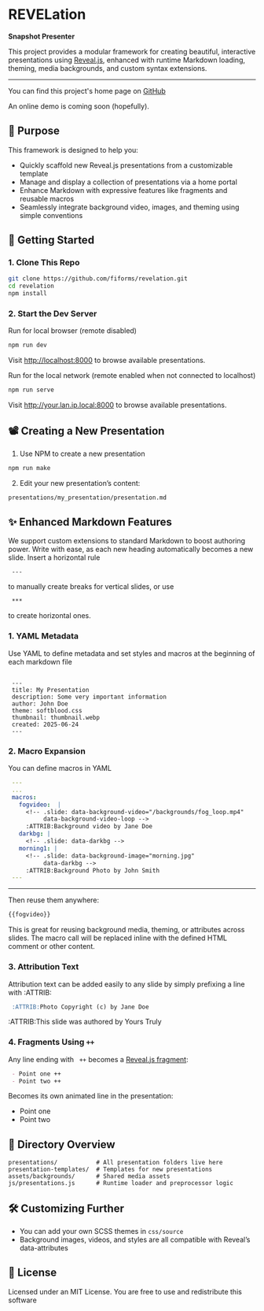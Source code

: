 # REVELation
**Snapshot Presenter**

This project provides a modular framework for creating beautiful, interactive 
presentations using [Reveal.js](https://revealjs.com/), enhanced with runtime 
Markdown loading, theming, media backgrounds, and custom syntax extensions.

---

You can find this project's home page on [GitHub](https://github.com/fiforms/revelation)

An online demo is coming soon (hopefully).

## 🎯 Purpose

This framework is designed to help you:

- Quickly scaffold new Reveal.js presentations from a customizable template
- Manage and display a collection of presentations via a home portal
- Enhance Markdown with expressive features like fragments and reusable macros
- Seamlessly integrate background video, images, and theming using simple conventions

## 🚀 Getting Started

### 1. Clone This Repo

```bash
git clone https://github.com/fiforms/revelation.git
cd revelation
npm install
```

### 2. Start the Dev Server

Run for local browser (remote disabled)
```bash
npm run dev
```
Visit [http://localhost:8000](http://localhost:8000) to browse available presentations.

Run for the local network (remote enabled when not connected to localhost)
```bash
npm run serve
```
Visit http://your.lan.ip.local:8000 to browse available presentations.


## 📽️ Creating a New Presentation

1. Use NPM to create a new presentation

```bash
npm run make
```

2. Edit your new presentation’s content:

```bash
presentations/my_presentation/presentation.md
```

## ✨ Enhanced Markdown Features 


We support custom extensions to standard Markdown to boost authoring power. Write with ease, as each
new heading automatically becomes a new slide. Insert a horizontal rule 

```end
 ---
```

to manually create breaks for vertical slides, or use 

```end
 ***
```

to create horizontal ones.

### 1. **YAML Metadata**

Use YAML to define metadata and set styles and macros at the beginning of each markdown file

```end

 ---
 title: My Presentation
 description: Some very important information
 author: John Doe
 theme: softblood.css
 thumbnail: thumbnail.webp
 created: 2025-06-24
 ---

```

### 2. **Macro Expansion**

You can define macros in YAML

```yaml
 ---
 ...
 macros:
   fogvideo:  |
     <!-- .slide: data-background-video="/backgrounds/fog_loop.mp4" 
          data-background-video-loop -->
     :ATTRIB:Background video by Jane Doe
   darkbg: |
     <!-- .slide: data-darkbg -->
   morning1: |
     <!-- .slide: data-background-image="morning.jpg" 
          data-darkbg -->
     :ATTRIB:Background Photo by John Smith
 ---
```

---

Then reuse them anywhere:

```markdown
{{fogvideo}}
```

This is great for reusing background media, theming, or attributes across slides.
The macro call will be replaced inline with the defined HTML comment or other content.

### 3. **Attribution Text**

Attribution text can be added easily to any slide by simply prefixing a line with :ATTRIB:

```markdown
 :ATTRIB:Photo Copyright (c) by Jane Doe
```

:ATTRIB:This slide was authored by Yours Truly

### 4. **Fragments Using `++`**

Any line ending with ` ++` becomes a [Reveal.js fragment](https://revealjs.com/fragments/):

```markdown
 - Point one ++ 
 - Point two ++ 
```

Becomes its own animated line in the presentation:

- Point one <!-- .element: class="fragment" -->
- Point two <!-- .element: class="fragment" -->


## 📁 Directory Overview

```
presentations/           # All presentation folders live here
presentation-templates/  # Templates for new presentations
assets/backgrounds/      # Shared media assets
js/presentations.js      # Runtime loader and preprocessor logic
```

## 🛠️ Customizing Further

* You can add your own SCSS themes in `css/source`
* Background images, videos, and styles are all compatible with Reveal’s data-attributes

## 📜 License

Licensed under an MIT License. You are free to use and redistribute this software

